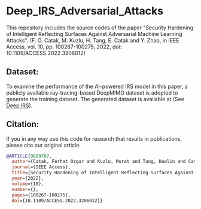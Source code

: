 # Deep_IRS_Adversarial_Attacks

This repository includes the source codes of the paper "Security Hardening of Intelligent Reflecting Surfaces Against Adversarial Machine Learning Attacks". (F. O. Catak, M. Kuzlu, H. Tang, E. Catak and Y. Zhao, in IEEE Access, vol. 10, pp. 100267-100275, 2022, doi: 10.1109/ACCESS.2022.3206012) 

## Dataset:
To examine the performance of the AI-powered IRS model in this paper, a publicly available ray-tracing-based DeepMIMO dataset is adopted to generate the training dataset. The generated dataset is available at (See [Deep IRS](https://drive.google.com/drive/folders/1Q5cjKFnFkQS7dDLY-V1Dgt9jvRrtfe2P?usp=drive_link)).

## Citation:
If you in any way use this code for research that results in publications, please cite our original article.
```bibtex
@ARTICLE{9889707,
  author={Catak, Ferhat Ozgur and Kuzlu, Murat and Tang, Haolin and Catak, Evren and Zhao, Yanxiao},
  journal={IEEE Access}, 
  title={Security Hardening of Intelligent Reflecting Surfaces Against Adversarial Machine Learning Attacks}, 
  year={2022},
  volume={10},
  number={},
  pages={100267-100275},
  doi={10.1109/ACCESS.2022.3206012}}
```
